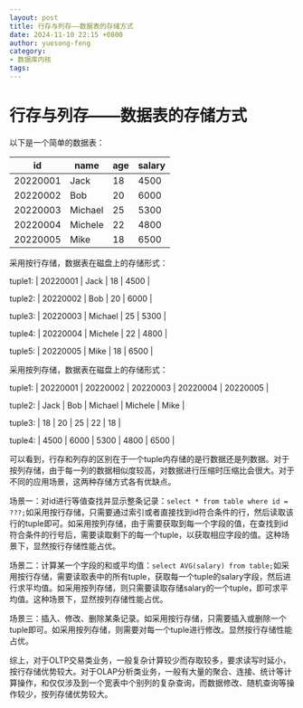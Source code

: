 ```yaml
---
layout: post
title: 行存与列存——数据表的存储方式
date: 2024-11-10 22:15 +0800
author: yuesong-feng
category:
- 数据库内核
tags:
---
```

# 行存与列存——数据表的存储方式

以下是一个简单的数据表：

| id       | name    | age | salary |
| -------- | ------- | --- | ------ |
| 20220001 | Jack    | 18  | 4500   |
| 20220002 | Bob     | 20  | 6000   |
| 20220003 | Michael | 25  | 5300   |
| 20220004 | Michele | 22  | 4800   |
| 20220005 | Mike    | 18  | 6500   |

采用按行存储，数据表在磁盘上的存储形式：

tuple1: | 20220001 | Jack    | 18 | 4500 |

tuple2: | 20220002 | Bob     | 20 | 6000 |

tuple3: | 20220003 | Michael | 25 | 5300 |

tuple4: | 20220004 | Michele | 22 | 4800 |

tuple5: | 20220005 | Mike    | 18 | 6500 |

采用按列存储，数据表在磁盘上的存储形式：

tuple1: | 20220001 | 20220002 | 20220003 | 20220004 | 20220005 |

tuple2: | Jack | Bob | Michael | Michele | Mike |

tuple3: | 18 | 20 | 25 | 22 | 18 |

tuple4: | 4500 | 6000 | 5300 | 4800 | 6500 |

可以看到，行存和列存的区别在于一个tuple内存储的是行数据还是列数据。对于按列存储，由于每一列的数据相似度较高，对数据进行压缩时压缩比会很大。对于不同的应用场景，这两种存储方式各有优缺点。

场景一：对id进行等值查找并显示整条记录：`select * from table where id = ???;`如采用按行存储，只需要通过索引或者直接找到id符合条件的行，然后读取该行的tuple即可。如采用按列存储，由于需要获取到每一个字段的值，在查找到id符合条件的行号后，需要读取剩下的每一个tuple，以获取相应字段的值。这种场景下，显然按行存储性能占优。

场景二：计算某一个字段的和或平均值：`select AVG(salary) from table;`如采用按行存储，需要读取表中的所有tuple，获取每一个tuple的salary字段，然后进行求平均值。如采用按列存储，则只需要读取存储salary的一个tuple，即可求平均值。这种场景下，显然按列存储性能占优。

场景三：插入、修改、删除某条记录。如采用按行存储，只需要插入或删除一个tuple即可。如采用按列存储，则需要对每一个tuple进行修改。显然按行存储性能占优。

综上，对于OLTP交易类业务，一般复杂计算较少而存取较多，要求读写时延小，按行存储优势较大。对于OLAP分析类业务，一般有大量的聚合、连接、统计等计算操作，和仅仅涉及到一个宽表中个别列的复杂查询，而数据修改、随机查询等操作较少，按列存储优势较大。
